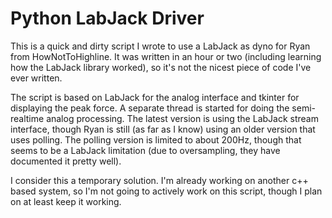 # Python LabJack Driver

This is a quick and dirty script I wrote to use a LabJack as dyno for Ryan from HowNotToHighline. It was written in an hour or two (including learning how the LabJack library worked), so it's not the nicest piece of code I've ever written.

The script is based on LabJack for the analog interface and tkinter for displaying the peak force. A separate thread is started for doing the semi-realtime analog processing. The latest version is using the LabJack stream interface, though Ryan is still (as far as I know) using an older version that uses polling. The polling version is limited to about 200Hz, though that seems to be a LabJack limitation (due to oversampling, they have documented it pretty well).

I consider this a temporary solution. I'm already working on another c++ based system, so I'm not going to actively work on this script, though I plan on at least keep it working.
